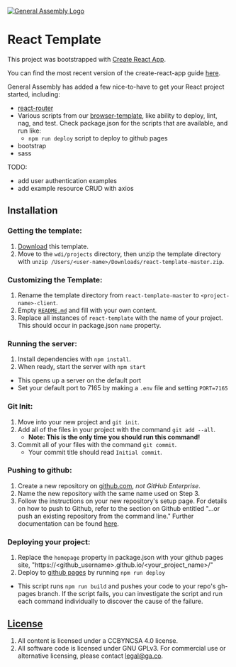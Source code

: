 [![General Assembly Logo](https://camo.githubusercontent.com/1a91b05b8f4d44b5bbfb83abac2b0996d8e26c92/687474703a2f2f692e696d6775722e636f6d2f6b6538555354712e706e67)](https://generalassemb.ly/education/web-development-immersive)

# React Template

This project was bootstrapped with [Create React App](https://github.com/facebookincubator/create-react-app).

You can find the most recent version of the create-react-app guide [here](https://github.com/facebookincubator/create-react-app/blob/master/packages/react-scripts/template/README.md).

General Assembly has added a few nice-to-have to get your React project started, including:

- [react-router](https://reacttraining.com/react-router/)
- Various scripts from our [browser-template](git.generalassemb.ly/ga-wdi-boston/browser-template/), like ability to deploy, lint, nag, and test. Check package.json for the scripts that are available, and run like:
  - `npm run deploy` script to deploy to github pages
- bootstrap
- sass

TODO:

- add user authentication examples
- add example resource CRUD with axios

## Installation

### Getting the template:

1. [Download](../../archive/master.zip) this template.
1. Move to the `wdi/projects` directory, then unzip the template directory with
    `unzip /Users/<user-name>/Downloads/react-template-master.zip`.

### Customizing the Template:

1. Rename the template directory from `react-template-master` to
    `<project-name>-client`.
1. Empty [`README.md`](README.md) and fill with your own content.
1. Replace all instances of `react-template` with the name of
    your project. This should occur in package.json `name` property.

### Running the server:

1. Install dependencies with `npm install`.
1. When ready, start the server with `npm start`
  - This opens up a server on the default port
  - Set your default port to 7165 by making a `.env` file and setting `PORT=7165`

### Git Init:

1. Move into your new project and `git init`.
1. Add all of the files in your project with the command `git add --all`.
      - **Note: This is the only time you should run this command!**
1. Commit all of your files with the command `git commit`.
      - Your commit title should read `Initial commit`.

### Pushing to github:

1. Create a new repository on [github.com](https://github.com),
    _not GitHub Enterprise_.
1. Name the new repository with the same name used on Step 3.
1. Follow the instructions on your new repository's setup page. For details on
   how to push to Github, refer to the section on Github entitled "…or push an existing
   repository from the command line." Further documentation can be found [here](https://help.github.com/articles/adding-an-existing-project-to-github-using-the-command-line/).

### Deploying your project:

1. Replace the `homepage` property in package.json with your github pages site, "https://<github_username>.github.io/<your_project_name>/"
1. Deploy to [github pages](https://git.generalassemb.ly/ga-wdi-boston/gh-pages-deployment-guide) by running `npm run deploy`
  - This script runs `npm run build` and pushes your code to your repo's gh-pages branch. If the script fails, you can investigate the script and run each command individually to discover the cause of the failure. 

## [License](LICENSE)

1.  All content is licensed under a CC­BY­NC­SA 4.0 license.
1.  All software code is licensed under GNU GPLv3. For commercial use or
    alternative licensing, please contact legal@ga.co.


